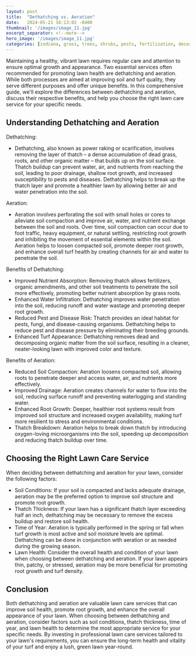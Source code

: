 ```yaml
---
layout: post
title:  "Dethatching vs. Aeration"
date:   2024-05-21 16:13:02 -0400
thumbnail: '/images/image_11.jpg'
excerpt_separator: <!--more-->
hero_image: '/images/image_11.jpg'
categories: [indiana, grass, trees, shrubs, pests, fertilization, decoration, curb appeal, garden, flowers, recreation]
---
```

Maintaining a healthy, vibrant lawn requires regular care and attention to ensure optimal growth and appearance. <!--more-->Two essential services often recommended for promoting lawn health are dethatching and aeration. While both processes are aimed at improving soil and turf quality, they serve different purposes and offer unique benefits. In this comprehensive guide, we'll explore the differences between dethatching and aeration, discuss their respective benefits, and help you choose the right lawn care service for your specific needs.

## Understanding Dethatching and Aeration
Dethatching:
* Dethatching, also known as power raking or scarification, involves removing the layer of thatch – a dense accumulation of dead grass, roots, and other organic matter – that builds up on the soil surface. Thatch buildup can prevent water, air, and nutrients from reaching the soil, leading to poor drainage, shallow root growth, and increased susceptibility to pests and diseases. Dethatching helps to break up the thatch layer and promote a healthier lawn by allowing better air and water penetration into the soil.

Aeration:
* Aeration involves perforating the soil with small holes or cores to alleviate soil compaction and improve air, water, and nutrient exchange between the soil and roots. Over time, soil compaction can occur due to foot traffic, heavy equipment, or natural settling, restricting root growth and inhibiting the movement of essential elements within the soil. Aeration helps to loosen compacted soil, promote deeper root growth, and enhance overall turf health by creating channels for air and water to penetrate the soil.

Benefits of Dethatching:
* Improved Nutrient Absorption: Removing thatch allows fertilizers, organic amendments, and other soil treatments to penetrate the soil more effectively, promoting better nutrient absorption by grass roots.
* Enhanced Water Infiltration: Dethatching improves water penetration into the soil, reducing runoff and water wastage and promoting deeper root growth.
* Reduced Pest and Disease Risk: Thatch provides an ideal habitat for pests, fungi, and disease-causing organisms. Dethatching helps to reduce pest and disease pressure by eliminating their breeding grounds.
* Enhanced Turf Appearance: Dethatching removes dead and decomposing organic matter from the soil surface, resulting in a cleaner, neater-looking lawn with improved color and texture.

Benefits of Aeration:
* Reduced Soil Compaction: Aeration loosens compacted soil, allowing roots to penetrate deeper and access water, air, and nutrients more effectively.
* Improved Drainage: Aeration creates channels for water to flow into the soil, reducing surface runoff and preventing waterlogging and standing water.
* Enhanced Root Growth: Deeper, healthier root systems result from improved soil structure and increased oxygen availability, making turf more resilient to stress and environmental conditions.
* Thatch Breakdown: Aeration helps to break down thatch by introducing oxygen-loving microorganisms into the soil, speeding up decomposition and reducing thatch buildup over time.

## Choosing the Right Lawn Care Service
When deciding between dethatching and aeration for your lawn, consider the following factors:
* Soil Conditions: If your soil is compacted and lacks adequate drainage, aeration may be the preferred option to improve soil structure and promote root growth.
* Thatch Thickness: If your lawn has a significant thatch layer exceeding half an inch, dethatching may be necessary to remove the excess buildup and restore soil health.
* Time of Year: Aeration is typically performed in the spring or fall when turf growth is most active and soil moisture levels are optimal. Dethatching can be done in conjunction with aeration or as needed during the growing season.
* Lawn Health: Consider the overall health and condition of your lawn when choosing between dethatching and aeration. If your lawn appears thin, patchy, or stressed, aeration may be more beneficial for promoting root growth and turf density.

## Conclusion
Both dethatching and aeration are valuable lawn care services that can improve soil health, promote root growth, and enhance the overall appearance of your lawn. When choosing between dethatching and aeration, consider factors such as soil conditions, thatch thickness, time of year, and lawn health to determine the most appropriate service for your specific needs. By investing in professional lawn care services tailored to your lawn's requirements, you can ensure the long-term health and vitality of your turf and enjoy a lush, green lawn year-round.
